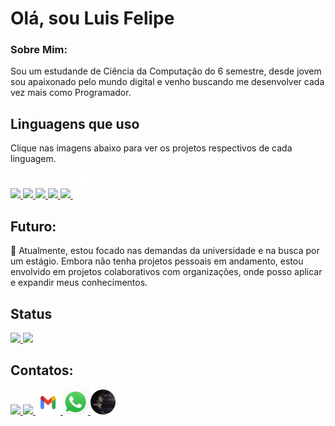 <h1>Olá, sou Luis Felipe</h1> 

<h3>Sobre Mim:</h3>
<p>Sou um estudande de Ciência da Computação do 6 semestre, desde jovem sou apaixonado pelo mundo digital e venho buscando me desenvolver cada vez mais como Programador.</p>

<div>
    <h2>Linguagens que uso</h2>
    <p>Clique nas imagens abaixo para ver os projetos respectivos de cada linguagem.</p>
    <!-- Java -->
    <a href="https://github.com/Luis01Felipe?tab=repositories&q=&type=&language=java&sort=">
        <img src="https://cdn.jsdelivr.net/gh/devicons/devicon/icons/java/java-original.svg" width="40px" />
    </a>
    <!-- C# -->
    <a href="https://github.com/Luis01Felipe?tab=repositories&q=&type=&language=csharp&sort=">
        <img src="https://static-00.iconduck.com/assets.00/c-sharp-c-icon-1822x2048-wuf3ijab.png" width="40px" />
    </a>
    <!-- Python -->
    <a href="https://github.com/Luis01Felipe?tab=repositories&q=&type=&language=python&sort=">
        <img src="https://cdn.jsdelivr.net/gh/devicons/devicon/icons/python/python-original.svg" width="40px" />
    </a>
    <!-- HTML & CSS -->
    <a href="https://github.com/Luis01Felipe?tab=repositories&q=&type=&language=html&sort=">
        <img src="https://cdn.jsdelivr.net/gh/devicons/devicon/icons/html5/html5-original.svg" width="40px" />
        <img src="https://cdn.jsdelivr.net/gh/devicons/devicon/icons/css3/css3-original.svg" width="40px" />
    </a>
    <a href="">
        <img src="unity-logo.png" width="40px" />
    </a>
</div>

<div>
    <h2>Futuro:</h2>
    <p>🔭 Atualmente, estou focado nas demandas da universidade e na busca por um estágio. Embora não tenha projetos pessoais em andamento, estou envolvido em projetos colaborativos com organizações, onde posso aplicar e expandir meus conhecimentos.</p>
</div>
 
<div>
    <h2>Status</h2>
    <a href="https://github.com/Luis01Felipe">
        <img loading="lazy" height="180em" src="https://github-readme-stats.vercel.app/api/top-langs/?username=Luis01Felipe&layout=compact&langs_count=7&theme=dracula"/>
        <!-- Talvez deixar comentado porque não tenho tantas tarefas feitas -->
        <img loading="lazy" height="180em" src="https://github-readme-stats.vercel.app/api?username=Luis01Felipe&show_icons=true&theme=dracula&include_all_commits=true&count_private=true&v=1"/>
    </a>
</div>

<div>
    <h2>Contatos:</h2>
    <a href="https://www.linkedin.com/in/luis-felipe-moraes-gomes-couto-b10781201/" target="_blank">
        <img src="https://cdn.jsdelivr.net/gh/devicons/devicon/icons/linkedin/linkedin-original.svg" width=40px/>
    </a>
    <a href="https://discord.gg/beater01" target="_blank">
        <img src="https://images-eds-ssl.xboxlive.com/image?url=Q_rwcVSTCIytJ0KOzcjWTYl.n38D8jlKWXJx7NRJmQKBAEDCgtTAQ0JS02UoaiwRCHTTX1RAopljdoYpOaNfVf5nBNvbwGfyR5n4DAs0DsOwxSO9puiT_GgKqinHT8HsW8VYeiiuU1IG3jY69EhnsQ--&format=source" width=40px>
    </a>
    <a href="mailto:luislf.tlhf@gmail.com" target="_blank">
        <img src="gmail-logo.jpg" width=40px/>
    </a>
    <a href="https://wa.me/5511989583064?text=Olá,%20gostaria%20de%20falar%20com%20você." target="_blank">
        <img src="whats-logo.jpg" width=40px>
    </a>
    <a href="https://luis01felipe.github.io/LuisFelipe.github.io/index.html">
        <img src="background-logo_sphere.png" width=40px>
    </a>
</div>

